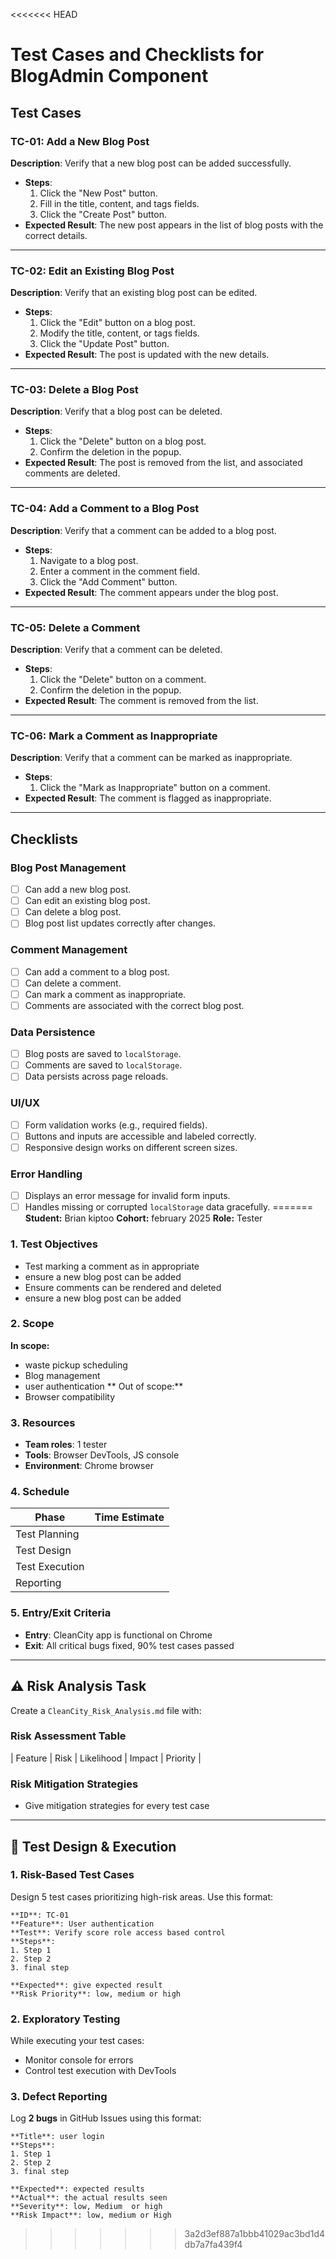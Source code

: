 <<<<<<< HEAD
# Test Cases and Checklists for BlogAdmin Component

## Test Cases

### TC-01: Add a New Blog Post
**Description**: Verify that a new blog post can be added successfully.
- **Steps**:
  1. Click the "New Post" button.
  2. Fill in the title, content, and tags fields.
  3. Click the "Create Post" button.
- **Expected Result**: The new post appears in the list of blog posts with the correct details.

---

### TC-02: Edit an Existing Blog Post
**Description**: Verify that an existing blog post can be edited.
- **Steps**:
  1. Click the "Edit" button on a blog post.
  2. Modify the title, content, or tags fields.
  3. Click the "Update Post" button.
- **Expected Result**: The post is updated with the new details.

---

### TC-03: Delete a Blog Post
**Description**: Verify that a blog post can be deleted.
- **Steps**:
  1. Click the "Delete" button on a blog post.
  2. Confirm the deletion in the popup.
- **Expected Result**: The post is removed from the list, and associated comments are deleted.

---

### TC-04: Add a Comment to a Blog Post
**Description**: Verify that a comment can be added to a blog post.
- **Steps**:
  1. Navigate to a blog post.
  2. Enter a comment in the comment field.
  3. Click the "Add Comment" button.
- **Expected Result**: The comment appears under the blog post.

---

### TC-05: Delete a Comment
**Description**: Verify that a comment can be deleted.
- **Steps**:
  1. Click the "Delete" button on a comment.
  2. Confirm the deletion in the popup.
- **Expected Result**: The comment is removed from the list.

---

### TC-06: Mark a Comment as Inappropriate
**Description**: Verify that a comment can be marked as inappropriate.
- **Steps**:
  1. Click the "Mark as Inappropriate" button on a comment.
- **Expected Result**: The comment is flagged as inappropriate.

---

## Checklists

### Blog Post Management
- [ ] Can add a new blog post.
- [ ] Can edit an existing blog post.
- [ ] Can delete a blog post.
- [ ] Blog post list updates correctly after changes.

### Comment Management
- [ ] Can add a comment to a blog post.
- [ ] Can delete a comment.
- [ ] Can mark a comment as inappropriate.
- [ ] Comments are associated with the correct blog post.

### Data Persistence
- [ ] Blog posts are saved to `localStorage`.
- [ ] Comments are saved to `localStorage`.
- [ ] Data persists across page reloads.

### UI/UX
- [ ] Form validation works (e.g., required fields).
- [ ] Buttons and inputs are accessible and labeled correctly.
- [ ] Responsive design works on different screen sizes.

### Error Handling
- [ ] Displays an error message for invalid form inputs.
- [ ] Handles missing or corrupted `localStorage` data gracefully.
=======
**Student:** Brian kiptoo
**Cohort:** february 2025
**Role:** Tester

### 1. Test Objectives

* Test marking a comment as in appropriate
* ensure a new blog post can be added
* Ensure comments can be rendered and deleted
* ensure a new blog post can be added

### 2. Scope

**In scope:**
  * waste pickup scheduling
  * Blog management
  * user authentication
** Out of scope:**
  * Browser compatibility

### 3. Resources

* **Team roles**: 1 tester
* **Tools**: Browser DevTools, JS console
* **Environment**: Chrome browser

### 4. Schedule

| Phase          | Time Estimate |
| -------------- | ------------- |
| Test Planning  |               |
| Test Design    |               |
| Test Execution |               |
| Reporting      |               |

### 5. Entry/Exit Criteria

* **Entry**: CleanCity app is functional on Chrome
* **Exit**: All critical bugs fixed, 90% test cases passed

---

## ⚠️ Risk Analysis Task

Create a `CleanCity_Risk_Analysis.md` file with:

### Risk Assessment Table

| Feature        | Risk                        | Likelihood | Impact | Priority |


### Risk Mitigation Strategies

* Give mitigation strategies for every test case
---

## 🧪 Test Design & Execution

### 1. Risk-Based Test Cases

Design 5 test cases prioritizing high-risk areas. Use this format:

```
**ID**: TC-01  
**Feature**: User authentication  
**Test**: Verify score role access based control  
**Steps**:  
1. Step 1  
2. Step 2
3. final step 

**Expected**: give expected result  
**Risk Priority**: low, medium or high  
```

### 2. Exploratory Testing

While executing your test cases:

* Monitor console for errors
* Control test execution with DevTools

### 3. Defect Reporting

Log **2 bugs** in GitHub Issues using this format:

```
**Title**: user login  
**Steps**:  
1. Step 1 
2. Step 2  
3. final step 

**Expected**: expected results 
**Actual**: the actual results seen 
**Severity**: low, Medium  or high
**Risk Impact**: low, medium or High
```
>>>>>>> 3a2d3ef887a1bbb41029ac3bd1d4db7a7fa439f4
